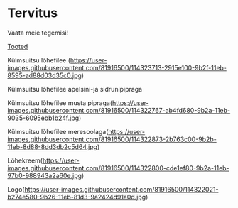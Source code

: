 # Tervitus

Vaata meie tegemisi!

[Tooted]() 

Külmsuitsu lõhefilee (https://user-images.githubusercontent.com/81916500/114323713-2915e100-9b2f-11eb-8595-ad88d03d35c0.jpg)


Külmsuitsu lõhefilee apelsini-ja sidrunipipraga

[](https://user-images.githubusercontent.com/81916500/114322822-e4884680-9b2a-11eb-8a89-15edefed370f.jpg)

Külmsuitsu lõhefilee musta pipraga(https://user-images.githubusercontent.com/81916500/114322767-ab4fd680-9b2a-11eb-9035-6095ebb1b24f.jpg)

Külmsuitsu lõhefilee meresoolaga(https://user-images.githubusercontent.com/81916500/114322873-2b763c00-9b2b-11eb-8d88-8dd3db2c5d64.jpg)

Lõhekreem(https://user-images.githubusercontent.com/81916500/114322800-cde1ef80-9b2a-11eb-97b0-988943a2a60e.jpg)

Logo(https://user-images.githubusercontent.com/81916500/114322021-b274e580-9b26-11eb-81d3-9a2424d91a0d.jpg)

